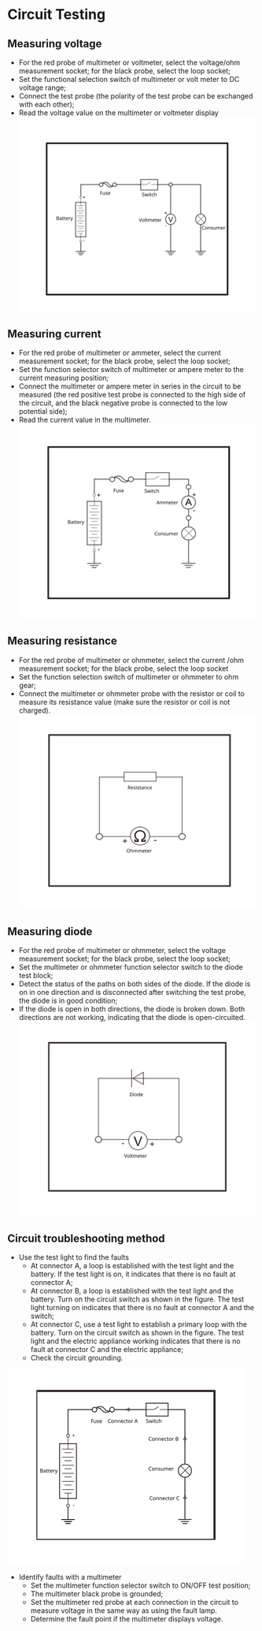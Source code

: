 # Circuit Testing

## Measuring voltage
* For the red probe of multimeter or voltmeter, select the voltage/ohm measurement socket; for the black probe, select the loop socket;
* Set the functional selection switch of multimeter or volt meter to DC voltage range;
* Connect the test probe (the polarity of the test probe can be exchanged with each other);
* Read the voltage value on the multimeter or voltmeter display
![](../res/1/G049900.svg)

## Measuring current
* For the red probe of multimeter or ammeter, select the current measurement socket; for the black probe, select the loop socket;
* Set the function selector switch of multimeter or ampere meter to the current measuring position;
* Connect the multimeter or ampere meter in series in the circuit to be measured (the red positive test probe is connected to the high side of the circuit, and the black negative probe is connected to the low potential side);
* Read the current value in the multimeter.
![](../res/1/G049901.svg)

## Measuring resistance
* For the red probe of multimeter or ohmmeter, select the current /ohm measurement socket; for the black probe, select the loop socket
* Set the function selection switch of multimeter or ohmmeter to ohm gear;
* Connect the multimeter or ohmmeter probe with the resistor or coil to measure its resistance value (make sure the resistor or coil is not charged).
![](../res/1/G049902.svg)

## Measuring diode
* For the red probe of multimeter or ohmmeter, select the voltage measurement socket; for the black probe, select the loop socket;
* Set the multimeter or ohmmeter function selector switch to the diode test block;
* Detect the status of the paths on both sides of the diode. If the diode is on in one direction and is disconnected after switching the test probe, the diode is in good condition;
* If the diode is open in both directions, the diode is broken down. Both directions are not working, indicating that the diode is open-circuited.
![](../res/1/G049903.svg)

## Circuit troubleshooting method
*  Use the test light to find the faults
    * At connector A, a loop is established with the test light and the battery. If the test light is on, it indicates that there is no fault at connector A;
    * At connector B, a loop is established with the test light and the battery. Turn on the circuit switch as shown in the figure. The test light turning on indicates that there is no fault at connector A and the switch;
    * At connector C, use a test light to establish a primary loop with the battery. Turn on the circuit switch as shown in the figure. The test light and the electric appliance working indicates that there is no fault at connector C and the electric appliance;
    * Check the circuit grounding.

![](../res/1/G049904.svg)

* Identify faults with a multimeter
    * Set the multimeter function selector switch to ON/OFF test position;
    * The multimeter black probe is grounded;
    * Set the multimeter red probe at each connection in the circuit to measure voltage in the same way as using the fault lamp.
    * Determine the fault point if the multimeter displays voltage.
